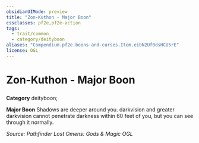 ```yaml
---
obsidianUIMode: preview
title: "Zon-Kuthon - Major Boon"
cssclasses: pf2e,pf2e-action
tags:
  - trait/common
  - category/deityboon
aliases: "Compendium.pf2e.boons-and-curses.Item.eibN2Uf0dsHCU5rE"
license: OGL
---
```

# Zon-Kuthon - Major Boon

### 

**Category** deityboon; 




**Major Boon** Shadows are deeper around you. darkvision and greater darkvision cannot penetrate darkness within 60 feet of you, but you can see through it normally.

*Source: Pathfinder Lost Omens: Gods & Magic*
*OGL*